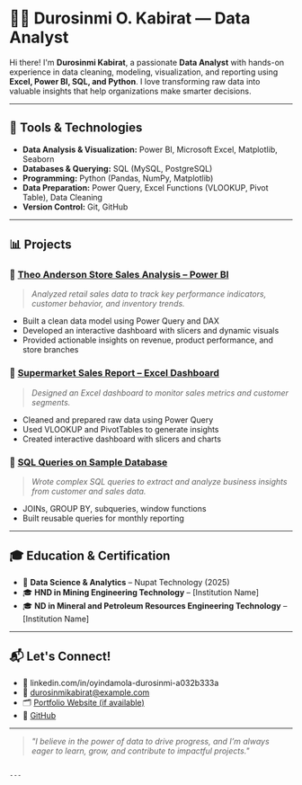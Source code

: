 # 👩‍💻 Durosinmi O. Kabirat — Data Analyst

Hi there! I'm **Durosinmi Kabirat**, a passionate **Data Analyst** with hands-on experience in data cleaning, modeling, visualization, and reporting using **Excel, Power BI, SQL, and Python**. I love transforming raw data into valuable insights that help organizations make smarter decisions.

---

## 🔧 Tools & Technologies

- **Data Analysis & Visualization:** Power BI, Microsoft Excel, Matplotlib, Seaborn  
- **Databases & Querying:** SQL (MySQL, PostgreSQL)  
- **Programming:** Python (Pandas, NumPy, Matplotlib)  
- **Data Preparation:** Power Query, Excel Functions (VLOOKUP, Pivot Table), Data Cleaning  
- **Version Control:** Git, GitHub  

---

## 📊 Projects

### 📌 [Theo Anderson Store Sales Analysis – Power BI](#)
> *Analyzed retail sales data to track key performance indicators, customer behavior, and inventory trends.*
- Built a clean data model using Power Query and DAX
- Developed an interactive dashboard with slicers and dynamic visuals
- Provided actionable insights on revenue, product performance, and store branches

### 📌 [Supermarket Sales Report – Excel Dashboard](#)
> *Designed an Excel dashboard to monitor sales metrics and customer segments.*
- Cleaned and prepared raw data using Power Query
- Used VLOOKUP and PivotTables to generate insights
- Created interactive dashboard with slicers and charts

### 📌 [SQL Queries on Sample Database](#)
> *Wrote complex SQL queries to extract and analyze business insights from customer and sales data.*
- JOINs, GROUP BY, subqueries, window functions
- Built reusable queries for monthly reporting

---

## 🎓 Education & Certification

- 🏅 **Data Science & Analytics** – Nupat Technology (2025)  
- 🎓 **HND in Mining Engineering Technology** – [Institution Name]  
- 🎓 **ND in Mineral and Petroleum Resources Engineering Technology** – [Institution Name]  

---

## 📬 Let's Connect!

- 💼 linkedin.com/in/oyindamola-durosinmi-a032b333a  
- 📧 durosinmikabirat@example.com  
- 🗂 [Portfolio Website (if available)](#)  
- 🐙 [GitHub](https://github.com/your-username)  

---

> *"I believe in the power of data to drive progress, and I’m always eager to learn, grow, and contribute to impactful projects."*

```

---

